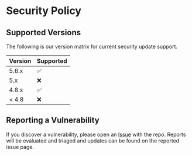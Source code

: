# Security Policy

## Supported Versions

The following is our version matrix for current security update support.

| Version | Supported          |
| ------- | ------------------ |
| 5.6.x   | :white_check_mark: |
| 5.x     | :x:                |
| 4.8.x   | :white_check_mark: |
| < 4.8   | :x:                |

## Reporting a Vulnerability

If you discover a vulnerability, please open an [Issue](https://github.com/cjvandyk/Extensions/issues) with the repo.
Reports will be evaluated and triaged and updates can be found on the reported issue page.
